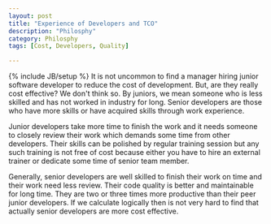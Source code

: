 ```yaml
---
layout: post
title: "Experience of Developers and TCO"
description: "Philosphy"
category: Philosphy
tags: [Cost, Developers, Quality]

---
```

{% include JB/setup %}
It is not uncommon to find a manager hiring junior software developer to reduce the cost of development. But, are they really cost effective? We don't think so. By juniors, we mean someone who is less skilled and has not worked in industry for long. Senior developers are those who have more skills or have acquired skills through work experience.


Junior developers take more time to finish the work and it needs someone to closely review their work which demands some time from other developers. Their skills can be polished by regular training session but any such training is not free of cost because either you have to hire an external trainer or dedicate some time of senior team member.

Generally, senior developers are well skilled to finish their work on time and their work need less review. Their code quality is better and maintainable for long time. They are two or three times more productive than their peer junior developers.  If we calculate logically then is not very hard to find that actually senior developers are more cost effective.


